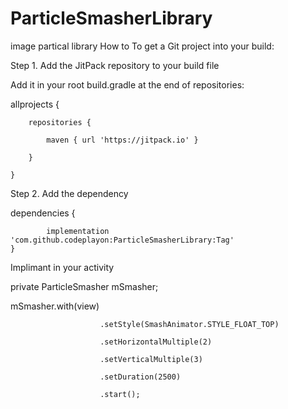 # ParticleSmasherLibrary
image partical library 
How to
To get a Git project into your build:

Step 1. Add the JitPack repository to your build file

Add it in your root build.gradle at the end of repositories:


allprojects {

		repositories {
		
			maven { url 'https://jitpack.io' }
			
		}
		
	}
  
  Step 2. Add the dependency
  
  dependencies {
  
	        implementation 'com.github.codeplayon:ParticleSmasherLibrary:Tag'
	}
  
  
  Implimant in your activity 
  
  
  private ParticleSmasher mSmasher;
  
   mSmasher.with(view)
   
                        .setStyle(SmashAnimator.STYLE_FLOAT_TOP)
                        
                        .setHorizontalMultiple(2)
                        
                        .setVerticalMultiple(3)
                        
                        .setDuration(2500)
                        
                        .start();
